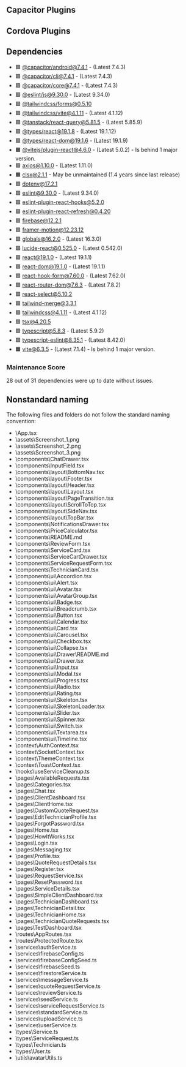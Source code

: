 ## Capacitor Plugins

## Cordova Plugins

## Dependencies

- 🟩 [@capacitor/android@7.4.1](https://github.com/ionic-team/capacitor.git) - (Latest 7.4.3)
- 🟩 [@capacitor/cli@7.4.1](https://github.com/ionic-team/capacitor.git) - (Latest 7.4.3)
- 🟩 [@capacitor/core@7.4.1](https://github.com/ionic-team/capacitor.git) - (Latest 7.4.3)
- 🟩 [@eslint/js@9.30.0](https://github.com/eslint/eslint.git) - (Latest 9.34.0)
- 🟩 [@tailwindcss/forms@0.5.10](https://github.com/tailwindlabs/tailwindcss-forms.git)
- 🟩 [@tailwindcss/vite@4.1.11](https://github.com/tailwindlabs/tailwindcss.git) - (Latest 4.1.12)
- 🟩 [@tanstack/react-query@5.81.5](https://github.com/TanStack/query.git) - (Latest 5.85.9)
- 🟩 [@types/react@19.1.8](https://github.com/DefinitelyTyped/DefinitelyTyped.git) - (Latest 19.1.12)
- 🟩 [@types/react-dom@19.1.6](https://github.com/DefinitelyTyped/DefinitelyTyped.git) - (Latest 19.1.9)
- 🟧 [@vitejs/plugin-react@4.6.0](https://github.com/vitejs/vite-plugin-react.git) - (Latest 5.0.2) - Is behind 1 major version.
- 🟩 [axios@1.10.0](https://github.com/axios/axios.git) - (Latest 1.11.0)
- 🟧 [clsx@2.1.1](https://github.com/lukeed/clsx.git) - May be unmaintained (1.4 years since last release)
- 🟩 [dotenv@17.2.1](https://github.com/motdotla/dotenv.git)
- 🟩 [eslint@9.30.0](https://github.com/eslint/eslint.git) - (Latest 9.34.0)
- 🟩 [eslint-plugin-react-hooks@5.2.0](https://github.com/facebook/react.git)
- 🟩 [eslint-plugin-react-refresh@0.4.20](https://github.com/ArnaudBarre/eslint-plugin-react-refresh.git)
- 🟩 [firebase@12.2.1](https://github.com/firebase/firebase-js-sdk.git)
- 🟩 [framer-motion@12.23.12](https://github.com/motiondivision/motion.git)
- 🟩 [globals@16.2.0](https://github.com/sindresorhus/globals.git) - (Latest 16.3.0)
- 🟩 [lucide-react@0.525.0](https://github.com/lucide-icons/lucide.git) - (Latest 0.542.0)
- 🟩 [react@19.1.0](https://github.com/facebook/react.git) - (Latest 19.1.1)
- 🟩 [react-dom@19.1.0](https://github.com/facebook/react.git) - (Latest 19.1.1)
- 🟩 [react-hook-form@7.60.0](https://github.com/react-hook-form/react-hook-form.git) - (Latest 7.62.0)
- 🟩 [react-router-dom@7.6.3](https://github.com/remix-run/react-router.git) - (Latest 7.8.2)
- 🟩 [react-select@5.10.2](https://github.com/JedWatson/react-select.git#master)
- 🟩 [tailwind-merge@3.3.1](https://github.com/dcastil/tailwind-merge.git)
- 🟩 [tailwindcss@4.1.11](https://github.com/tailwindlabs/tailwindcss.git) - (Latest 4.1.12)
- 🟩 [tsx@4.20.5](https://github.com/privatenumber/tsx.git)
- 🟩 [typescript@5.8.3](https://github.com/microsoft/TypeScript.git) - (Latest 5.9.2)
- 🟩 [typescript-eslint@8.35.1](https://github.com/typescript-eslint/typescript-eslint.git) - (Latest 8.42.0)
- 🟧 [vite@6.3.5](https://github.com/vitejs/vite.git) - (Latest 7.1.4) - Is behind 1 major version.
### Maintenance Score
28 out of 31 dependencies were up to date without issues.



## Nonstandard naming
The following files and folders do not follow the standard naming convention:

- \App.tsx
- \assets\Screenshot_1.png
- \assets\Screenshot_2.png
- \assets\Screenshot_3.png
- \components\ChatDrawer.tsx
- \components\InputField.tsx
- \components\layout\BottomNav.tsx
- \components\layout\Footer.tsx
- \components\layout\Header.tsx
- \components\layout\Layout.tsx
- \components\layout\PageTransition.tsx
- \components\layout\ScrollToTop.tsx
- \components\layout\SideNav.tsx
- \components\layout\TopBar.tsx
- \components\NotificationsDrawer.tsx
- \components\PriceCalculator.tsx
- \components\README.md
- \components\ReviewForm.tsx
- \components\ServiceCard.tsx
- \components\ServiceCartDrawer.tsx
- \components\ServiceRequestForm.tsx
- \components\TechnicianCard.tsx
- \components\ui\Accordion.tsx
- \components\ui\Alert.tsx
- \components\ui\Avatar.tsx
- \components\ui\AvatarGroup.tsx
- \components\ui\Badge.tsx
- \components\ui\Breadcrumb.tsx
- \components\ui\Button.tsx
- \components\ui\Calendar.tsx
- \components\ui\Card.tsx
- \components\ui\Carousel.tsx
- \components\ui\Checkbox.tsx
- \components\ui\Collapse.tsx
- \components\ui\Drawer\README.md
- \components\ui\Drawer.tsx
- \components\ui\Input.tsx
- \components\ui\Modal.tsx
- \components\ui\Progress.tsx
- \components\ui\Radio.tsx
- \components\ui\Rating.tsx
- \components\ui\Skeleton.tsx
- \components\ui\SkeletonLoader.tsx
- \components\ui\Slider.tsx
- \components\ui\Spinner.tsx
- \components\ui\Switch.tsx
- \components\ui\Textarea.tsx
- \components\ui\Timeline.tsx
- \context\AuthContext.tsx
- \context\SocketContext.tsx
- \context\ThemeContext.tsx
- \context\ToastContext.tsx
- \hooks\useServiceCleanup.ts
- \pages\AvailableRequests.tsx
- \pages\Categories.tsx
- \pages\Chat.tsx
- \pages\ClientDashboard.tsx
- \pages\ClientHome.tsx
- \pages\CustomQuoteRequest.tsx
- \pages\EditTechnicianProfile.tsx
- \pages\ForgotPassword.tsx
- \pages\Home.tsx
- \pages\HowItWorks.tsx
- \pages\Login.tsx
- \pages\Messaging.tsx
- \pages\Profile.tsx
- \pages\QuoteRequestDetails.tsx
- \pages\Register.tsx
- \pages\RequestService.tsx
- \pages\ResetPassword.tsx
- \pages\ServiceDetails.tsx
- \pages\SimpleClientDashboard.tsx
- \pages\TechnicianDashboard.tsx
- \pages\TechnicianDetail.tsx
- \pages\TechnicianHome.tsx
- \pages\TechnicianQuoteRequests.tsx
- \pages\TestDashboard.tsx
- \routes\AppRoutes.tsx
- \routes\ProtectedRoute.tsx
- \services\authService.ts
- \services\firebaseConfig.ts
- \services\firebaseConfigSeed.ts
- \services\firebaseSeed.ts
- \services\firestoreService.ts
- \services\messageService.ts
- \services\quoteRequestService.ts
- \services\reviewService.ts
- \services\seedService.ts
- \services\serviceRequestService.ts
- \services\standardService.ts
- \services\uploadService.ts
- \services\userService.ts
- \types\Service.ts
- \types\ServiceRequest.ts
- \types\Technician.ts
- \types\User.ts
- \utils\avatarUtils.ts
